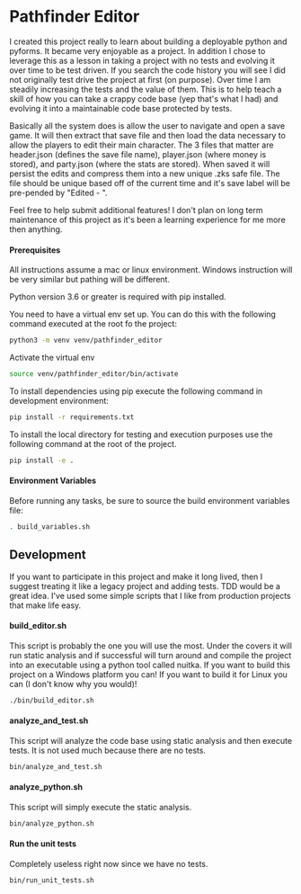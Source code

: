 # Pathfinder Editor

I created this project really to learn about building a deployable python and pyforms.  It became very enjoyable as a project.  In addition I chose to leverage this as a lesson in taking a project with no tests and evolving it over time to be test driven.  If you search the code history you will see I did not originally test drive the project at first (on purpose).  Over time I am steadily increasing the tests and the value of them.  This is to help teach a skill of how you can take a crappy code base (yep that's what I had) and evolving it into a maintainable code base protected by tests.  

Basically all the system does is allow the user to navigate and open a save game.  It will then extract that save file and then load the data necessary to allow the players to edit their main character.  The 3 files that matter are header.json (defines the save file name), player.json (where money is stored), and party.json (where the stats are stored).  When saved it will persist the edits and compress them into a new unique .zks safe file.   The file should be unique based off of the current time and it's save label will be pre-pended by "Edited - ".

Feel free to help submit additional features!  I don't plan on long term maintenance of this project as it's been a learning experience for me more then anything.

#### Prerequisites

All instructions assume a mac or linux environment.  Windows instruction will be very similar but pathing will be different.

Python version 3.6 or greater is required with pip installed.

You need to have a virtual env set up.  You can do this with the following command executed at the root fo the project:

```sh
python3 -m venv venv/pathfinder_editor
```

Activate the virtual env

```sh
source venv/pathfinder_editor/bin/activate
```

To install dependencies using pip execute the following command in development environment:

```sh
pip install -r requirements.txt
```

To install the local directory for testing and execution purposes use the following command at the root of the project.

```sh
pip install -e .

```

#### Environment Variables

Before running any tasks, be sure to source the build environment variables file:

```sh
. build_variables.sh
```

## Development

If you want to participate in this project and make it long lived, then I suggest treating it like a legacy project and adding tests.  TDD would be a great idea.  I've used some simple scripts that I like from production projects that make life easy.

#### build_editor.sh

This script is probably the one you will use the most.  Under the covers it will run static analysis and if successful will turn around and compile the project into an executable using a python tool called nuitka.   If you want to build this project on a Windows platform you can!  If you want to build it for Linux you can (I don't know why you would)!

```sh
./bin/build_editor.sh
```

#### analyze_and_test.sh

This script will analyze the code base using static analysis and then execute tests.  It is not used much because there are no tests.

```sh
bin/analyze_and_test.sh
```

#### analyze_python.sh

This script will simply execute the static analysis.

```sh
bin/analyze_python.sh
```

#### Run the unit tests

Completely useless right now since we have no tests.

```sh
bin/run_unit_tests.sh
```
